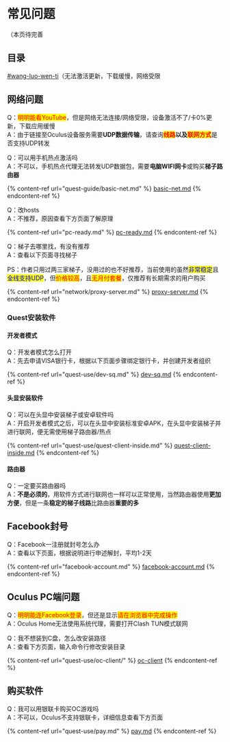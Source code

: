 # 常见问题

（本页待完善

## 目录

[#wang-luo-wen-ti](questions.md#wang-luo-wen-ti "mention")（无法激活更新，下载缓慢，网络受限

## 网络问题

Q：<mark style="color:red;">明明能看YouTube</mark>，但是网络无法连接/网络受限，设备激活不了/卡0%更新，下载应用缓慢\
A：由于链接至Oculus设备服务需要**UDP数据传输**，请查询<mark style="color:red;">**线路**</mark>**以及**<mark style="color:red;">**联网方式**</mark>是否支持UDP转发

Q：可以用手机热点激活吗\
A：不可以，手机热点代理无法转发UDP数据包，需要**电脑WIFI网卡**或购买**梯子路由器**

{% content-ref url="quest-guide/basic-net.md" %}
[basic-net.md](quest-guide/basic-net.md)
{% endcontent-ref %}

Q：改hosts\
A：不推荐，原因查看下方页面了解原理

{% content-ref url="pc-ready.md" %}
[pc-ready.md](pc-ready.md)
{% endcontent-ref %}

Q：梯子去哪里找，有没有推荐\
A：查看以下页面寻找梯子

PS：作者只用过两三家梯子，没用过的也不好推荐，当前使用的虽然<mark style="color:blue;">非常稳定</mark>且<mark style="color:blue;">全线支持UDP</mark>，但<mark style="color:red;">价格较高</mark>，且<mark style="color:red;">无月付套餐</mark>，仅推荐有长期需求的用户购买

{% content-ref url="network/proxy-server.md" %}
[proxy-server.md](network/proxy-server.md)
{% endcontent-ref %}

### Quest安装软件

#### 开发者模式

Q：开发者模式怎么打开\
A：先去申请VISA银行卡，根据以下页面步骤绑定银行卡，并创建开发者组织

{% content-ref url="quest-use/dev-sq.md" %}
[dev-sq.md](quest-use/dev-sq.md)
{% endcontent-ref %}

#### 头显安装软件

Q：可以在头显中安装梯子或安卓软件吗\
A：开启开发者模式之后，可以在头显中安装标准安卓APK，在头显中安装梯子并进行联网，便无需使用梯子路由器/热点

{% content-ref url="quest-use/quest-client-inside.md" %}
[quest-client-inside.md](quest-use/quest-client-inside.md)
{% endcontent-ref %}

#### 路由器

Q：一定要买路由器吗\
A：**不是必须的**，用软件方式进行联网也一样可以正常使用，当然路由器使用**更加方便**，但是一条**稳定的梯子线路**比路由器**重要的多**

## **Facebook封号**

Q：Facebook一注册就封号怎么办\
A：查看以下页面，根据说明进行申述解封，平均1-2天

{% content-ref url="facebook-account.md" %}
[facebook-account.md](facebook-account.md)
{% endcontent-ref %}

## Oculus PC端问题

Q：<mark style="color:red;">明明能连Facebook登录</mark>，但还是显示<mark style="color:red;">请在浏览器中完成操作</mark>\
A：Oculus Home无法使用系统代理，需要打开Clash TUN模式联网

Q：我不想装到C盘，怎么改安装路径\
A：查看下方页面，输入命令行修改安装目录

{% content-ref url="quest-use/oc-client/" %}
[oc-client](quest-use/oc-client/)
{% endcontent-ref %}

## 购买软件

Q：我可以用银联卡购买OC游戏吗\
A：不可以，Oculus不支持银联卡，详细信息查看下方页面

{% content-ref url="quest-use/pay.md" %}
[pay.md](quest-use/pay.md)
{% endcontent-ref %}
